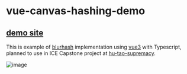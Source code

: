 # vue-canvas-hashing-demo

## [demo site](https://new5558.github.io/vue-canvas-hashing-demo/)

This is example of [blurhash](https://blurha.sh/) implementation using [vue3](https://v3.vuejs.org/) with Typescript, planned to use in ICE Capstone project at [hu-tao-supremacy](https://github.com/hu-tao-supremacy).

![image](https://user-images.githubusercontent.com/12471844/108046226-f4c5fd00-7076-11eb-983b-856f1e11f2f9.png)

